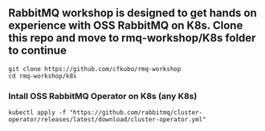 ## RabbitMQ workshop is designed to get hands on experience with OSS RabbitMQ on K8s. Clone this repo and move to rmq-workshop/K8s folder to continue

```
git clone https://github.com/cfkubo/rmq-workshop
cd rmq-workshop/k8s
```

### Intall OSS RabbitMQ Operator on K8s (any K8s)
```
kubectl apply -f "https://github.com/rabbitmq/cluster-operator/releases/latest/download/cluster-operator.yml"
```
